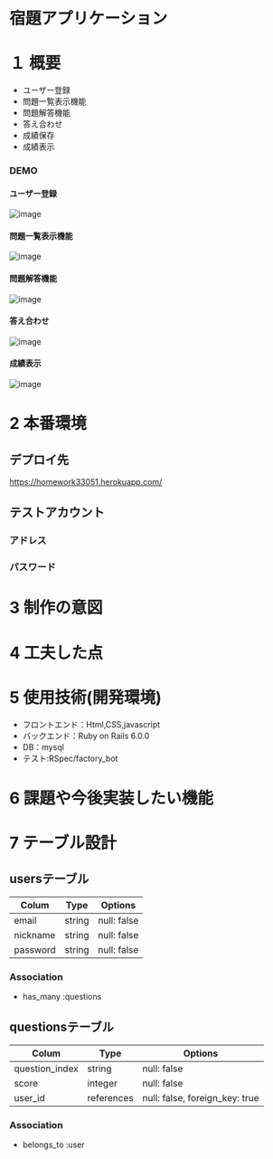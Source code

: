 # 宿題アプリケーション

# １ 概要
* ユーザー登録
* 問題一覧表示機能
* 問題解答機能
* 答え合わせ
* 成績保存
* 成績表示

### DEMO
#### ユーザー登録
![image](https://user-images.githubusercontent.com/75596850/109808614-b2054700-7c6a-11eb-8c4a-166b04a610be.png)
#### 問題一覧表示機能
![image](https://user-images.githubusercontent.com/75596850/109808445-779baa00-7c6a-11eb-96b4-184974891cda.png)
#### 問題解答機能
![image](https://user-images.githubusercontent.com/75596850/109809007-263fea80-7c6b-11eb-94c4-8a21cc17420c.png)
#### 答え合わせ
![image](https://user-images.githubusercontent.com/75596850/109809842-1ecd1100-7c6c-11eb-95d2-bdccc2d51c3e.png)
#### 成績表示
![image](https://user-images.githubusercontent.com/75596850/109810118-779ca980-7c6c-11eb-92fe-a344a9a86b5e.png)












# 2 本番環境

## デプロイ先
 https://homework33051.herokuapp.com/



## テストアカウント

### アドレス



### パスワード



# 3 制作の意図



# 4 工夫した点


# 5 使用技術(開発環境)

* フロントエンド：Html,CSS,javascript
* バックエンド：Ruby on Rails 6.0.0
* DB：mysql
* テスト:RSpec/factory_bot


# 6 課題や今後実装したい機能



# 7 テーブル設計
## usersテーブル

| Colum           | Type       | Options                        |
|-----------------|------------|--------------------------------|
| email           | string     | null: false                    |
| nickname        | string     | null: false                    |
| password        | string     | null: false                    |


### Association

- has_many :questions


## questionsテーブル

| Colum          | Type        | Options                        |
|----------------|-------------|--------------------------------|
| question_index | string      | null: false                    |
| score          | integer     | null: false                    |
| user_id        | references  | null: false, foreign_key: true |

### Association

- belongs_to :user


